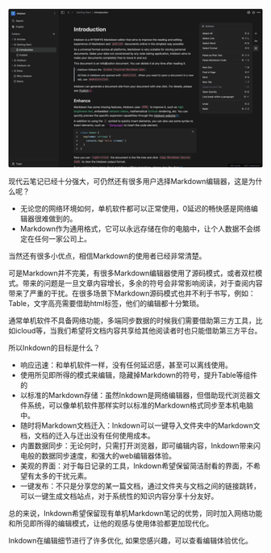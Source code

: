 ![](../.files/iDsMcoTkF11wLnT.png)

现代云笔记已经十分强大，可仍然还有很多用户选择Markdown编辑器，这是为什么呢？

- 无论您的网络环境如何，单机软件都可以正常使用，0延迟的畅快感是网络编辑器很难做到的。
- Markdown作为通用格式，它可以永远存储在你的电脑中，让个人数据不会绑定在任何一家公司上。

当然还有很多小优点，相信Markdown的使用者已经非常清楚。

可是Markdown并不完美，有很多Markdown编辑器使用了源码模式，或者双栏模式。带来的问题是一旦文章内容增长，多余的符号会非常影响阅读，对于查阅内容带来了严重的干扰。在很多场景下Markdown源码模式也并不利于书写，例如：Table，文字高亮需要借助html标签，他们的编辑都十分繁琐。

通常单机软件不具备网络功能，多端同步数据的时候我们需要借助第三方工具，比如icloud等，当我们希望将文档内容共享给其他阅读者时也只能借助第三方平台。

所以Inkdown的目标是什么？

- 响应迅速：和单机软件一样，没有任何延迟感，甚至可以离线使用。
- 使用所见即所得的模式来编辑，隐藏掉Markdown的符号，提升Table等组件的
- 以标准的Markdown存储：虽然Inkdown是网络编辑器，但借助现代浏览器文件系统，可以像单机软件那样实时以标准的Markdown格式同步至本机电脑中。
- 随时将Markdown文档迁入：Inkdown可以一键导入文件夹中的Markdown文档，文档的迁入与迁出没有任何使用成本。
- 内置数据同步：无论何时，只需打开浏览器，即可编辑内容，Inkdown带来闪电般的数据同步速度，和强大的web编辑器体验。
- 美观的界面：对于每日记录的工具，Inkdown希望保留简洁耐看的界面，不希望有太多的干扰元素。
- 一键发布：不只是分享您的某一篇文档，通过文件夹与文档之间的链接跳转，可以一键生成文档站点，对于系统性的知识内容分享十分友好。

总的来说，Inkdown希望保留现有单机Markdown笔记的优势，同时加入网络功能和所见即所得的编辑模式，让他的观感与使用体验都更加现代化。

Inkdown在编辑细节进行了许多优化, 如果您感兴趣，可以查看编辑体验优化。